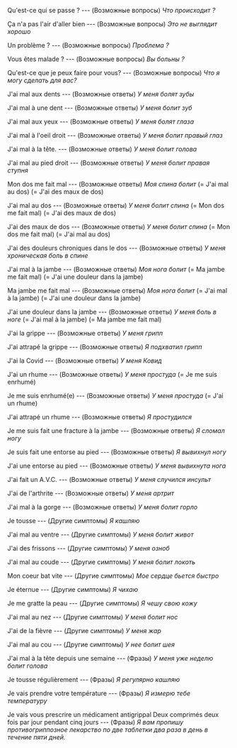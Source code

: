 Qu'est-ce qui se passe ? --- (Возможные вопросы)
*Что происходит ?*



Ça n'a pas l'air d'aller bien --- (Возможные вопросы)
*Это не выглядит хорошо*



Un problème ? --- (Возможные вопросы)
*Проблема ?*



Vous êtes malade ? --- (Возможные вопросы)
*Вы больны ?*



Qu'est-ce que je peux faire pour vous? --- (Возможные вопросы)
*Что я могу сделать для вас?*



J'ai mal aux dents --- (Возможные ответы)
*У меня болят зубы*



J'ai mal à une dent --- (Возможные ответы)
*У меня болит зуб*



J'ai mal aux yeux --- (Возможные ответы)
*У меня болят глаза*



J'ai mal à l'oeil droit --- (Возможные ответы)
*У меня болит правый глаз*



J'ai mal à la tête. --- (Возможные ответы)
*У меня болит голова*



J'ai mal au pied droit --- (Возможные ответы)
*У меня болит правая ступня*



Mon dos me fait mal --- (Возможные ответы)
*Моя спина болит*
(= J'ai mal au dos)
(= J'ai des maux de dos)



J'ai mal au dos --- (Возможные ответы)
*У меня болит спина*
(= Mon dos me fait mal)
(= J'ai des maux de dos)



J'ai des maux de dos --- (Возможные ответы)
*У меня болит спина*
(= Mon dos me fait mal)
(= J'ai mal au dos)



J'ai des douleurs chroniques dans le dos --- (Возможные ответы)
*У меня хроническая боль в спине*



J'ai mal à la jambe --- (Возможные ответы)
*Моя нога болит*
(= Ma jambe me fait mal)
(= J'ai une douleur dans la jambe)



Ma jambe me fait mal --- (Возможные ответы)
*Моя нога болит*
(= J'ai mal à la jambe)
(= J'ai une douleur dans la jambe)



J'ai une douleur dans la jambe --- (Возможные ответы)
*У меня боль в ноге*
(= J'ai mal à la jambe)
(= Ma jambe me fait mal)



J'ai la grippe --- (Возможные ответы)
*У меня грипп*



J'ai attrapé la grippe --- (Возможные ответы)
*Я подхватил грипп*



J'ai la Covid --- (Возможные ответы)
*У меня Ковид*



J'ai un rhume --- (Возможные ответы)
*У меня простуда*
(= Je me suis enrhumé)



Je me suis enrhumé(e) --- (Возможные ответы)
*У меня простуда*
(= J'ai un rhume)



J'ai attrapé un rhume --- (Возможные ответы)
*Я простудился*



Je me suis fait une fracture à la jambe --- (Возможные ответы)
*Я сломал ногу*



Je suis fait une entorse au pied --- (Возможные ответы)
*Я вывихнул ногу*



J'ai une entorse au pied --- (Возможные ответы)
*У меня вывихнута нога*



J'ai fait un A.V.C. --- (Возможные ответы)
*У меня случился инсульт*



J'ai de l'arthrite --- (Возможные ответы)
*У меня артрит*



J'ai mal à la gorge --- (Возможные ответы)
*У меня болит горло*



Je tousse --- (Другие симптомы)
*Я кашляю*



J'ai mal au ventre --- (Другие симптомы)
*У меня болит живот*



J'ai des frissons --- (Другие симптомы)
*У меня озноб*



J'ai mal au coude --- (Другие симптомы)
*У меня болит локоть*



Mon coeur bat vite --- (Другие симптомы)
*Мое сердце бьется быстро*



Je éternue --- (Другие симптомы)
*Я чихаю*



Je me gratte la peau --- (Другие симптомы)
*Я чешу свою кожу*



J'ai mal au nez --- (Другие симптомы)
*У меня болит нос*



J'ai de la fièvre --- (Другие симптомы)
*У меня жар*



J'ai mal au cou --- (Другие симптомы)
*У нее болит шея*



J'ai mal à la tête depuis une semaine --- (Фразы)
*У меня уже неделю болит голова*



Je tousse régulièrement --- (Фразы)
*Я регулярно кашляю*



Je vais prendre votre température --- (Фразы)
*Я измерю тебе температуру*



Je vais vous prescrire un médicament antigrippal Deux comprimés deux fois par jour pendant cinq jours --- (Фразы)
*Я вам пропишу противогриппозное лекарство по две таблетки два раза в день в течение пяти дней.*